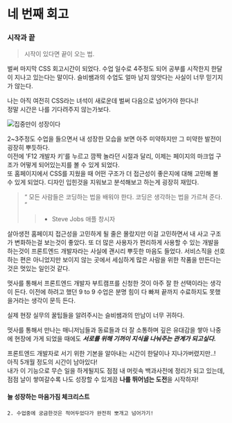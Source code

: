 # 네 번째 회고

### 시작과 끝

> 시작이 있다면 끝이 오는 법.

벌써 마지막 CSS 회고시간이 되었다. 수업 일수로 4주정도 되어 공부를 시작한지 한달이 지나고 있는다는 말이다.
슬비쌤과의 수업도 얼마 남지 않앗다는 사실이 너무 믿기지가 않는다.

나는 아직 여전히 CSS라는 녀석이 새로운데 벌써 다음으로 넘어가야 한다니!<br>
정말 시간은 나를 기다려주지 않는가보다.

![집중만이 성장이다](https://pann.nate.com/attach/imageView?source_url=https%3A%2F%2Ffimg5.pann.com%2Fnew%2Fdownload.jsp%3FFileID%3D67448565&cate_cd=20038)

2~3주정도 수업을 들으면서 내 성장한 모습을 보면 아주 미약하지만 그 미약한 발전이 굉장히 뿌듯하다.<br>
이전에 'F12 개발자 키'를 누르고 깜짝 놀라던 시절과 달리, 이제는 페이지의 마크업 구조가 어떻게 되어있는지를 볼 수 있게 되었다.<br>
또 홈페이지에서 CSS를 지웠을 때 어떤 구조가 더 접근성이 좋은지에 대해 고민해 볼 수 있게 되었다. 디자인 입힌것을 지워보고 분석해보고 하는게 굉장히 재밌다.

> “ 모든 사람들은 코딩하는 법을 배워야 한다. 코딩은 생각하는 법을 가르쳐 준다. ”<br>
>
> > - Steve Jobs 애플 창시자

살아생전 홈페이지 접근성을 고민하게 될 줄은 몰랐지만 이걸 고민하면서 내 사고 구조가 변화하는걸 보는것이 좋았다. 또 더 많은 사용자가 편리하게 사용할 수 있는 개발을 하는것이 프론트엔드 개발자라는 사실에 괜시리 뿌듯한 마음도 들었다. 서비스직을 선호하는 편은 아니었지만 보이지 않는 곳에서 세심하게 많은 사람을 위한 작품을 만든다는것은 멋있는 일인것 같다.

멋사를 통해서 프론트엔드 개발자 부트캠프를 신청한 것이 아주 잘 한 선택이라는 생각이 든다.
이전에 하려고 했던 9 to 9 수업은 분명 힘이 다 빠져 끝까지 수료하지도 못했을거라는 생각이 문득 든다.

실제 현장 실무의 꿀팁들을 알려주시는 슬비쌤과의 만남이 너무 귀하다.

멋사를 통해서 만나는 매니저님들과 동료들과 더 잘 소통하며 깊은 유대감을 쌓아 나중에 현장에 가게 되었을 때에도 **_서로를 위해 기꺼이 지식을 나눠주는 관계가 되고싶다._**

프론트엔드 개발자로 서기 위한 기본을 알아내는 시간이 한달이나 지나가버렸지만..!<br> 아직 5개월 정도의 시간이 남아있다!<br>
내가 이 기능으로 무슨 일을 하게될지도 점점 내 머릿속 백과사전에 정리가 되고 있는데, 점점 날이 쌓여갈수록 나도 성장할 수 있게끔 **나를 뛰어넘는 도전**을 시작하자!

#### 늘 성장하는 마음가짐 체크리스트

```1. 매일 성장하고 있음을 잊지않기!
2. 수업중에 궁금한것은 적어두었다가 완전히 뽀개고 넘어가기!
```
